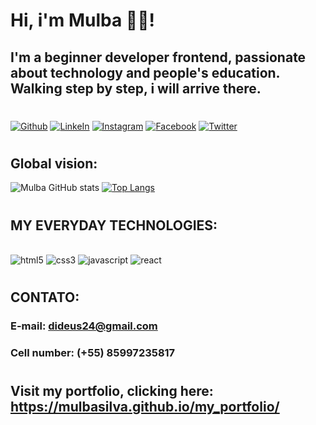 <!-- The three asterisk mean h3  -->
# Hi, i'm Mulba 🖐🏿! 
## I'm a beginner developer frontend, passionate about technology and people's education. Walking step by step, i will arrive there.
# 
#
<!-- [![Name badge](here, put the button model link - badge)](here, put where it will be taken when clicked) -->

[![Github](https://img.shields.io/badge/GitHub-100000?style=for-the-badge&logo=github&logoColor=white)](https://github.com/Mulbasilva)
[![LinkeIn](https://img.shields.io/badge/LinkedIn-0077B5?style=for-the-badge&logo=linkedin&logoColor=white)](https://www.linkedin.com/in/mulba-jo%C3%A3ozinho-da-silva-899643258/)
[![Instagram](https://img.shields.io/badge/Instagram-E4405F?style=for-the-badge&logo=instagram&logoColor=white)](https://www.instagram.com/)
[![Facebook](https://img.shields.io/badge/Facebook-1877F2?style=for-the-badge&logo=facebook&logoColor=white)](https://www.facebook.com/)
[![Twitter](https://img.shields.io/badge/Twitter-1DA1F2?style=for-the-badge&logo=twitter&logoColor=white)](https://twitter.com/dideusdasilva)
#
## Global vision:
![Mulba GitHub stats](https://github-readme-stats.vercel.app/api?username=mulbasilva&show_icons=true&theme=dark)
[![Top Langs](https://github-readme-stats.vercel.app/api/top-langs/?username=mulbasilva)](https://github.com/anuraghazra/github-readme-stats)
#
## MY EVERYDAY TECHNOLOGIES:

<!-- In src put the link badge -->
<div style="display: inline_block"><br>
    <img style="align: center" src="https://img.shields.io/badge/HTML5-E34F26?style=for-the-badge&logo=html5&logoColor=white" alt="html5"/>
    <img style="align: center" src="https://img.shields.io/badge/CSS3-1572B6?style=for-the-badge&logo=ss3&logoColor=white" alt="css3"/> 
    <img style="align: center" src="https://img.shields.io/badge/JavaScript-F7DF1E?style=for-the-badge&logo=javascript&logoColor=black" alt="javascript"/>
    <img style="align: center" src="https://img.shields.io/badge/react-0E0629?style=for-the-badge&logo=react&logoColor=white" alt="react"/>
      
</div>

#

## CONTATO:
### E-mail: dideus24@gmail.com
### Cell number: (+55) 85997235817

#
#
## Visit my portfolio, clicking here: https://mulbasilva.github.io/my_portfolio/
